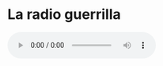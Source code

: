 
# La radio guerrilla




<html lang="en">
<head>
    <meta charset="utf-8">
   
</head>
<body>
	<audio controls="controls" src="http://giss.tv:8000/guerrillaradio.ogg">
      
    </audio>
</body>
</html> 


   <a href="http://giss.tv:8000/guerrillaradio.ogg">navegadores guerrilleros</a>     
